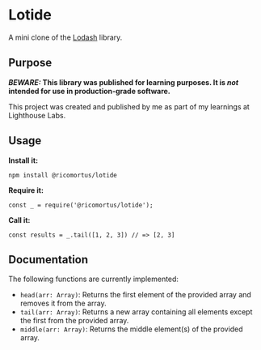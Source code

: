 # Lotide

A mini clone of the [Lodash](https://lodash.com) library.

## Purpose

**_BEWARE:_ This library was published for learning purposes. It is _not_ intended for use in production-grade software.**

This project was created and published by me as part of my learnings at Lighthouse Labs.

## Usage

**Install it:**

`npm install @ricomortus/lotide`

**Require it:**

`const _ = require('@ricomortus/lotide');`

**Call it:**

`const results = _.tail([1, 2, 3]) // => [2, 3]`

## Documentation

The following functions are currently implemented:

- `head(arr: Array)`: Returns the first element of the provided array and removes it from the array.
- `tail(arr: Array)`: Returns a new array containing all elements except the first from the provided array.
- `middle(arr: Array)`: Returns the middle element(s) of the provided array.
